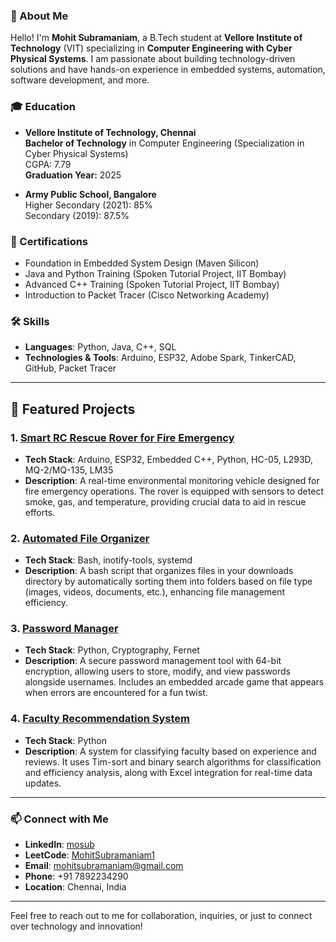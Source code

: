 ### 👋 About Me
Hello! I'm **Mohit Subramaniam**, a B.Tech student at **Vellore Institute of Technology** (VIT) specializing in **Computer Engineering with Cyber Physical Systems**. I am passionate about building technology-driven solutions and have hands-on experience in embedded systems, automation, software development, and more.

### 🎓 Education
- **Vellore Institute of Technology, Chennai**  
  **Bachelor of Technology** in Computer Engineering (Specialization in Cyber Physical Systems)  
  CGPA: 7.79  
  **Graduation Year:** 2025

- **Army Public School, Bangalore**  
  Higher Secondary (2021): 85%  
  Secondary (2019): 87.5%

### 📜 Certifications
- Foundation in Embedded System Design (Maven Silicon)
- Java and Python Training (Spoken Tutorial Project, IIT Bombay)
- Advanced C++ Training (Spoken Tutorial Project, IIT Bombay)
- Introduction to Packet Tracer (Cisco Networking Academy)

### 🛠 Skills
- **Languages**: Python, Java, C++, SQL
- **Technologies & Tools**: Arduino, ESP32, Adobe Spark, TinkerCAD, GitHub, Packet Tracer

---

## 🚀 Featured Projects

### 1. [Smart RC Rescue Rover for Fire Emergency](https://github.com/mohitsubramaniam1/SRCFE)
   - **Tech Stack**: Arduino, ESP32, Embedded C++, Python, HC-05, L293D, MQ-2/MQ-135, LM35
   - **Description**: A real-time environmental monitoring vehicle designed for fire emergency operations. The rover is equipped with sensors to detect smoke, gas, and temperature, providing crucial data to aid in rescue efforts.

### 2. [Automated File Organizer](https://github.com/mohitsubramaniam1/AUTOMATED-FILE-ORGANIZER)
   - **Tech Stack**: Bash, inotify-tools, systemd
   - **Description**: A bash script that organizes files in your downloads directory by automatically sorting them into folders based on file type (images, videos, documents, etc.), enhancing file management efficiency.

### 3. [Password Manager](https://github.com/mohitsubramaniam1/Password-Manager)
   - **Tech Stack**: Python, Cryptography, Fernet
   - **Description**: A secure password management tool with 64-bit encryption, allowing users to store, modify, and view passwords alongside usernames. Includes an embedded arcade game that appears when errors are encountered for a fun twist.

### 4. [Faculty Recommendation System](https://github.com/mohitsubramaniam1/Faculty-Recommendation-System)
   - **Tech Stack**: Python
   - **Description**: A system for classifying faculty based on experience and reviews. It uses Tim-sort and binary search algorithms for classification and efficiency analysis, along with Excel integration for real-time data updates.

---

### 📫 Connect with Me
- **LinkedIn**: [mosub](http://linkedin.com/in/mosub)
- **LeetCode**: [MohitSubramaniam1](https://leetcode.com/u/MohitSubramaniam1/)
- **Email**: mohitsubramaniam@gmail.com  
- **Phone**: +91 7892234290  
- **Location**: Chennai, India

---

Feel free to reach out to me for collaboration, inquiries, or just to connect over technology and innovation!
